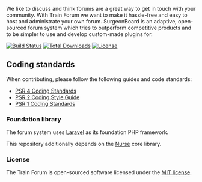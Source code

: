 We like to discuss and think forums are a great way to get in touch with your community. With Train Forum we want to make it hassle-free and easy to host and administrate your own forum. SurgeonBoard is an adaptive, open-sourced forum system which tries to outperform competitive products and to be simpler to use and develop custom-made plugins for.

[![Build Status](https://img.shields.io/travis/surgeonboard/board.svg?style=flat)](https://packagist.org/packages/surgeon/board)
[![Total Downloads](https://img.shields.io/github/downloads/surgeonboard/board/latest/total.svg?style=flat)](https://packagist.org/packages/surgeon/board)
[![License](https://img.shields.io/github/license/surgeonboard/board.svg?style=flat)](https://packagist.org/packages/surgeon/board)

## Coding standards

When contributing, please follow the following guides and code standards:

* [PSR 4 Coding Standards](https://github.com/php-fig/fig-standards/blob/master/accepted/PSR-4-autoloader.md)
* [PSR 2 Coding Style Guide](https://github.com/php-fig/fig-standards/blob/master/accepted/PSR-2-coding-style-guide.md)
* [PSR 1 Coding Standards](https://github.com/php-fig/fig-standards/blob/master/accepted/PSR-1-basic-coding-standard.md)

### Foundation library

The forum system uses [Laravel](http://laravel.com) as its foundation PHP framework.

This repository additionally depends on the [Nurse](https://github.com/surgeonboard/nurse) core library.

### License

The Train Forum is open-sourced software licensed under the [MIT license](http://opensource.org/licenses/MIT).